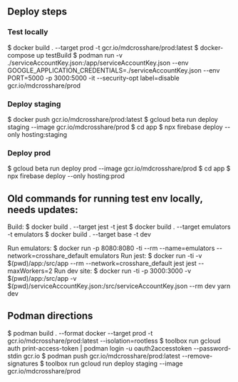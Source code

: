 ## Deploy steps

### Test locally
$ docker build . --target prod -t gcr.io/mdcrosshare/prod:latest
$ docker-compose up testBuild
$ podman run -v ./serviceAccountKey.json:/app/serviceAccountKey.json --env GOOGLE_APPLICATION_CREDENTIALS=./serviceAccountKey.json --env PORT=5000 -p 3000:5000 -it --security-opt label=disable gcr.io/mdcrosshare/prod

### Deploy staging
$ docker push gcr.io/mdcrosshare/prod:latest
$ gcloud beta run deploy staging --image gcr.io/mdcrosshare/prod
$ cd app
$ npx firebase deploy --only hosting:staging

### Deploy prod
$ gcloud beta run deploy prod --image gcr.io/mdcrosshare/prod
$ cd app
$ npx firebase deploy --only hosting:prod

## Old commands for running test env locally, needs updates:

Build:
$ docker build . --target jest -t jest
$ docker build . --target emulators -t emulators
$ docker build . --target base -t dev

Run emulators:
$ docker run -p 8080:8080 -ti --rm --name=emulators --network=crosshare_default emulators
Run jest:
$ docker run -ti -v $(pwd)/app:/src/app --rm --network=crosshare_default jest jest --maxWorkers=2
Run dev site:
$ docker run -ti -p 3000:3000 -v $(pwd)/app:/src/app -v $(pwd)/serviceAccountKey.json:/src/serviceAccountKey.json --rm dev yarn dev

## Podman directions
$ podman build . --format docker --target prod -t gcr.io/mdcrosshare/prod:latest --isolation=rootless
$ toolbox run gcloud auth print-access-token | podman login -u oauth2accesstoken --password-stdin gcr.io
$ podman push gcr.io/mdcrosshare/prod:latest --remove-signatures
$ toolbox run gcloud run deploy staging --image gcr.io/mdcrosshare/prod